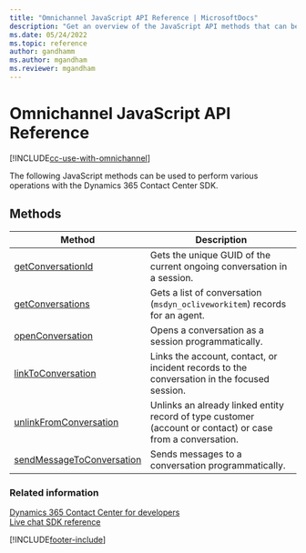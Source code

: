 ```yaml
---
title: "Omnichannel JavaScript API Reference | MicrosoftDocs"
description: "Get an overview of the JavaScript API methods that can be used to perform various operations with the Dynamics 365 Contact Center SDK."
ms.date: 05/24/2022
ms.topic: reference
author: gandhamm
ms.author: mgandham
ms.reviewer: mgandham
---
```

# Omnichannel JavaScript API Reference

[!INCLUDE[cc-use-with-omnichannel](../../includes/cc-use-with-omnichannel.md)]

The following JavaScript methods can be used to perform various operations with the Dynamics 365 Contact Center SDK.

## Methods

| Method | Description |
|---------|-------------|
| [getConversationId](reference/methods/getConversationId.md) | Gets the unique GUID of the current ongoing conversation in a session.  |
| [getConversations](reference/methods/getConversations.md) | Gets a list of conversation (`msdyn_ocliveworkitem`) records for an agent.  |
| [openConversation](reference/methods/openConversation.md) | Opens a conversation as a session programmatically.  |
| [linkToConversation](reference/methods/linkToConversation.md) | Links the account, contact, or incident records to the conversation in the focused session. |
| [unlinkFromConversation](reference/methods/unlinkFromConversation.md) | Unlinks an already linked entity record of type customer (account or contact) or case from a conversation. |
| [sendMessageToConversation](reference/methods/sendMessageToConversation.md)   | Sends messages to a conversation programmatically.   |

### Related information

[Dynamics 365 Contact Center for developers](omnichannel-developer.md)  
[Live chat SDK reference](omnichannel-reference.md)  

[!INCLUDE[footer-include](../../includes/footer-banner.md)]

